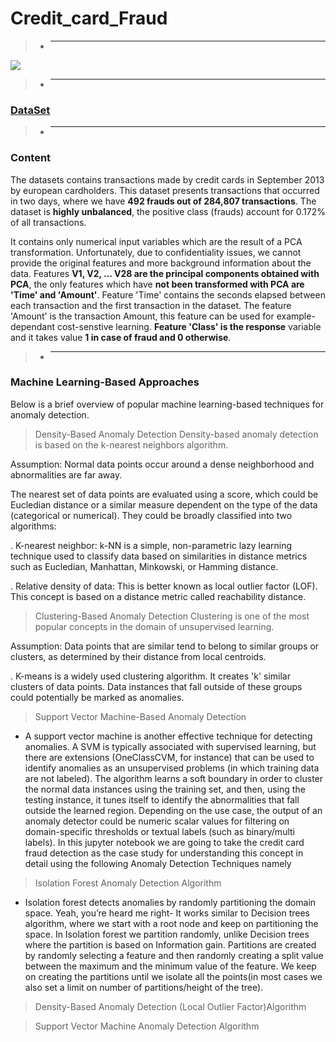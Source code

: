 # Credit_card_Fraud

> - _______________________________________________________________________________________________________________________________________________________________________________

![](https://www.xenonstack.com/wp-content/uploads/xenonstack-credit-card-fraud-detection.png)

> - _______________________________________________________________________________________________________________________________________________________________________________

### [DataSet](https://www.kaggle.com/mlg-ulb/creditcardfraud)
> - _______________________________________________________________________________________________________________________________________________________________________________
### Content
The datasets contains transactions made by credit cards in September 2013 by european cardholders.
This dataset presents transactions that occurred in two days, where we have **492 frauds out of 284,807 transactions**. The dataset is **highly unbalanced**, the positive class (frauds) account for 0.172% of all transactions.

It contains only numerical input variables which are the result of a PCA transformation. Unfortunately, due to confidentiality issues, we cannot provide the original features and more background information about the data. Features **V1, V2, … V28 are the principal components obtained with PCA**, the only features which have **not been transformed with PCA are 'Time' and 'Amount'**. Feature 'Time' contains the seconds elapsed between each transaction and the first transaction in the dataset. The feature 'Amount' is the transaction Amount, this feature can be used for example-dependant cost-senstive learning. **Feature 'Class' is the response** variable and it takes value **1 in case of fraud and 0 otherwise**.

> - _______________________________________________________________________________________________________________________________________________________________________________

### Machine Learning-Based Approaches
Below is a brief overview of popular machine learning-based techniques for anomaly detection.

> Density-Based Anomaly Detection
Density-based anomaly detection is based on the k-nearest neighbors algorithm.

Assumption: Normal data points occur around a dense neighborhood and abnormalities are far away.

The nearest set of data points are evaluated using a score, which could be Eucledian distance or a similar measure dependent on the type of the data (categorical or numerical). They could be broadly classified into two algorithms:

. K-nearest neighbor: k-NN is a simple, non-parametric lazy learning technique used to classify data based on similarities in distance metrics such as Eucledian, Manhattan, Minkowski, or Hamming distance.

. Relative density of data: This is better known as local outlier factor (LOF). This concept is based on a distance metric called reachability distance.

> Clustering-Based Anomaly Detection
Clustering is one of the most popular concepts in the domain of unsupervised learning.

Assumption: Data points that are similar tend to belong to similar groups or clusters, as determined by their distance from local centroids.

. K-means is a widely used clustering algorithm. It creates 'k' similar clusters of data points. Data instances that fall outside of these groups could potentially be marked as anomalies.

> Support Vector Machine-Based Anomaly Detection
- A support vector machine is another effective technique for detecting anomalies.
A SVM is typically associated with supervised learning, but there are extensions (OneClassCVM, for instance) that can be used to identify anomalies as an unsupervised problems (in which training data are not labeled).
The algorithm learns a soft boundary in order to cluster the normal data instances using the training set, and then, using the testing instance, it tunes itself to identify the abnormalities that fall outside the learned region.
Depending on the use case, the output of an anomaly detector could be numeric scalar values for filtering on domain-specific thresholds or textual labels (such as binary/multi labels).
In this jupyter notebook we are going to take the credit card fraud detection as the case study for understanding this concept in detail using the following Anomaly Detection Techniques namely

> Isolation Forest Anomaly Detection Algorithm
- Isolation forest detects anomalies by randomly partitioning the domain space. Yeah, you’re heard me right- It works similar to Decision trees algorithm, where we start with a root node and keep on partitioning the space. In Isolation forest we partition randomly, unlike Decision trees where the partition is based on Information gain.
Partitions are created by randomly selecting a feature and then randomly creating a split value between the maximum and the minimum value of the feature. We keep on creating the partitions until we isolate all the points(in most cases we also set a limit on number of partitions/height of the tree).

> Density-Based Anomaly Detection (Local Outlier Factor)Algorithm

> Support Vector Machine Anomaly Detection Algorithm
